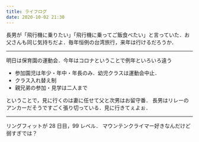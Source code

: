 ```yaml
---
title: ライフログ
date: 2020-10-02 21:30
---
```


長男が「飛行機に乗りたい」「飛行機に乗ってご飯食べたい」と言っていた．お父さんも同じ気持ちだよ．毎年恒例の台湾旅行，来年は行けるだろうか．

---

明日は保育園の運動会．今年はコロナということで例年といろいろ違う

- 参加園児は年少・年中・年長のみ．幼児クラスは運動会中止．
- クラス入れ替え制
- 親兄弟の参加・見学は二人まで

ということで，見に行くのは妻に任せて父と次男はお留守番．
長男はリレーのアンカーだそうですごく張り切っている．見に行きてぇよぉ．

---

リングフィットが 28 日目，99 レベル．
マウンテンクライマー好きなんだけど弱すぎでは？
